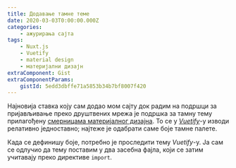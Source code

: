 ```yaml
---
title: Додавање тамне теме
date: 2020-03-03T0:00:00.000Z
categories:
    - ажурирања сајта
tags:
    - Nuxt.js
    - Vuetify
    - material design
    - материјални дизајн
extraComponent: Gist
extraComponentParams:
    gistId: 5edd3dbffe71a5853b34b7bf8007f420
---
```


Најновија ставка коју сам додао мом сајту док радим на подршци за пријављивање
преко друштвених мрежа је подршка за тамну тему прилагођену [смерницама
материјалног дизајна][1]. То се у _[Vuetify][2]_-у изводи релативно једноставно;
најтеже је одабрати саме боје тамне палете.

Када се дефинишу боје, потребно је проследити тему _Vuetify_-у. Ја сам се
одлучио да тему поставим у два засебна фајла, који се затим учитавају преко
директиве `import`.

<component :is="extraComponentLoader"
    :filename="'dunedain-dark.js'"
    :gist="gist"></component>

<component :is="extraComponentLoader"
    :filename="'nuxt.config.js'"
    :gist="gist"></component>

[1]: https://material.io/design/color/dark-theme.html
[2]: https://vuetifyjs.com

